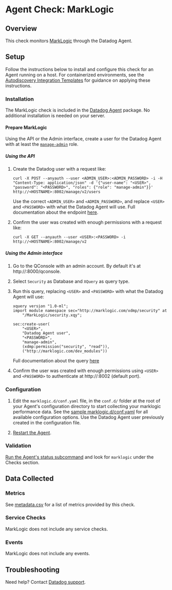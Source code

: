 # Agent Check: MarkLogic

## Overview

This check monitors [MarkLogic][1] through the Datadog Agent.

## Setup

Follow the instructions below to install and configure this check for an Agent running on a host. For containerized environments, see the [Autodiscovery Integration Templates][2] for guidance on applying these instructions.

### Installation

The MarkLogic check is included in the [Datadog Agent][2] package.
No additional installation is needed on your server.

#### Prepare MarkLogic

Using the API or the Admin interface, create a user for the Datadog Agent with at least the [`manage-admin`][3] role.

##### Using the API

1. Create the Datadog user with a request like:
    ```shell
    curl -X POST --anyauth --user <ADMIN_USER>:<ADMIN_PASSWORD> -i -H "Content-Type: application/json" -d '{"user-name": "<USER>", "password": "<PASSWORD>", "roles": {"role": "manage-admin"}}' http://<HOSTNAME>:8002/manage/v2/users
    ```
    Use the correct `<ADMIN_USER>` and `<ADMIN_PASSWORD>`, and replace `<USER>` and `<PASSWORD>` with what the Datadog Agent will use.
    Full documentation about the endpoint [here][4].

2. Confirm the user was created with enough permissions with a request like:
    ```shell
    curl -X GET --anyauth --user <USER>:<PASSWORD> -i http://<HOSTNAME>:8002/manage/v2
    ```

##### Using the Admin interface

1. Go to the QConsole with an admin account. By default it's at http://<HOSTNAME>:8000/qconsole.

2. Select `Security` as Database and `XQuery` as query type.

3. Run this query, replacing `<USER>` and `<PASSWORD>` with what the Datadog Agent will use:
    ```
    xquery version "1.0-ml";
    import module namespace sec="http://marklogic.com/xdmp/security" at 
        "/MarkLogic/security.xqy";

    sec:create-user(
        "<USER>",
        "Datadog Agent user",
        "<PASSWORD>",
        "manage-admin",
        (xdmp:permission("security", "read")),
        ("http://marklogic.com/dev_modules"))
    
    ```
    Full documentation about the query [here][5]

4. Confirm the user was created with enough permissions using `<USER>` and `<PASSWORD>` to authenticate at http://<HOSTNAME>:8002 (default port).

### Configuration

1. Edit the `marklogic.d/conf.yaml` file, in the `conf.d/` folder at the root of your Agent's configuration directory to start collecting your marklogic performance data. See the [sample marklogic.d/conf.yaml][6] for all available configuration options. Use the Datadog Agent user previously created in the configuration file.

2. [Restart the Agent][7].

### Validation

[Run the Agent's status subcommand][8] and look for `marklogic` under the Checks section.

## Data Collected

### Metrics

See [metadata.csv][9] for a list of metrics provided by this check.

### Service Checks

MarkLogic does not include any service checks.

### Events

MarkLogic does not include any events.

## Troubleshooting

Need help? Contact [Datadog support][10].

[1]: https://www.marklogic.com
[2]: https://docs.datadoghq.com/agent/kubernetes/integrations
[3]: https://docs.marklogic.com/guide/admin/pre_def_roles#id_28243
[4]: https://docs.marklogic.com/REST/POST/manage/v2/users
[5]: https://docs.marklogic.com/sec:create-user
[6]: https://github.com/DataDog/integrations-core/blob/master/marklogic/datadog_checks/marklogic/data/conf.yaml.example
[7]: https://docs.datadoghq.com/agent/guide/agent-commands/#start-stop-and-restart-the-agent
[8]: https://docs.datadoghq.com/agent/guide/agent-commands/#agent-status-and-information
[9]: https://github.com/DataDog/integrations-core/blob/master/marklogic/metadata.csv
[10]: https://docs.datadoghq.com/help
